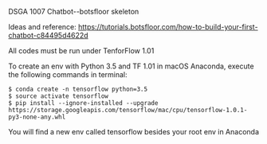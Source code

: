 DSGA 1007 Chatbot--botsfloor skeleton

Ideas and reference: https://tutorials.botsfloor.com/how-to-build-your-first-chatbot-c84495d4622d

All codes must be run under TenforFlow 1.01

To create an env with Python 3.5 and TF 1.01 in macOS Anaconda, execute the following commands in terminal:
```
$ conda create -n tensorflow python=3.5
$ source activate tensorflow
$ pip install --ignore-installed --upgrade https://storage.googleapis.com/tensorflow/mac/cpu/tensorflow-1.0.1-py3-none-any.whl
```
You will find a new env called tensorflow besides your root env in Anaconda
